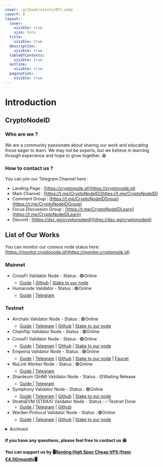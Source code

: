 ```yaml
---
cover: .gitbook/assets/BTC.webp
coverY: 0
layout:
  cover:
    visible: true
    size: hero
  title:
    visible: true
  description:
    visible: true
  tableOfContents:
    visible: true
  outline:
    visible: true
  pagination:
    visible: true
---
```


# Introduction

## CryptoNodeID

### Who are we ?

We are a community passionate about sharing our work and educating those eager to learn. We may not be experts, but we believe in learning through experience and hope to grow together. 😁

### How to contact us ?

You can join our Telegram Channel here :

* Landing Page : [https://cryptonode.id](https://cryptonode.id)
* Main Channel : [https://t.me/CryptoNodeID](https://t.me/CryptoNodeID)
* Comment Group : [https://t.me/CryptoNodeIDGroup](https://t.me/CryptoNodeIDGroup)
* Focus Discussion Group : [https://t.me/CryptoNodeIDLearn](https://t.me/CryptoNodeIDLearn)
* Discord : [https://dsc.gg/cryptonodeid](https://dsc.gg/cryptonodeid)

## List of Our Works

You can monitor our cosmos node status here: [https://monitor.cryptonode.id](https://monitor.cryptonode.id)

### Mainnet

* <img src=".gitbook/assets/CrossFi Logo.png" alt="" data-size="line">CrossFi Validator Node - Status : 🟢Online
  * [Guide](mainnet/crossfi/) | [Github](https://github.com/CryptoNodeID/crossfi) | [Stake to our node](https://explorer.cryptonode.id/crossfi/staking/mxvaloper1r4c4ggz5t643kqgnjt9jww42lzfy03ktusuduc)
* <img src=".gitbook/assets/humanode.png" alt="" data-size="line">Humanode Validator - Status : 🟢Online
  * [Guide](mainnet/humanode/) | [Telegram](https://t.me/CryptoNodeID/77)

### Testnet

* <img src=".gitbook/assets/airchain.png" alt="" data-size="line">Airchain Validator Node - Status : 🟢Online
  * [Guide](testnet/airchain/) | [Telegram](https://t.me/CryptoNodeID/171) | [Github](https://github.com/CryptoNodeID/airchain) | [Stake to our node](https://testnet.cryptonode.id/airchain/staking/airvaloper1dyh6jg3xg3uhaypk2qwnsetmvtgd07apgjqxjh)
* <img src=".gitbook/assets/chainflip.png" alt="" data-size="line">Chainflip Validator Node - Status : 🟢Online
* <img src=".gitbook/assets/CrossFi Logo (1).png" alt="" data-size="line">CrossFi Validator Node - Status : 🟢Online
  * [Guide](testnet/crossfi/) | [Telegram](https://t.me/CryptoNodeID/44) | [Github](https://github.com/CryptoNodeID/crossfi) | [Stake to our node](https://testnet.cryptonode.id/crossfi/staking/mxvaloper17rcy08cjnwsagglylmclfx85j8ss9lepvd4jdu)
* Empeiria Validator Node - Status : 🟢Online
  * [Guide](testnet/empe-chain/) | [Telegram](https://t.me/CryptoNodeID/305) | [Github](https://github.com/CryptoNodeID/empe-chain) | [Stake to our node](https://testnet.cryptonode.id/empe/staking/empevaloper1vs2wljsf6qg6mgwjr7zfgmp0w8525wupp3f3p7) | [Faucet](https://testnet.cryptonode.id/empe/faucet)
* <img src=".gitbook/assets/image (2) (1).png" alt="" data-size="line">NuLink Worker Node - Status : 🟢Online
  * [Guide ](testnet/nulink.md)| [Telegram](https://t.me/CryptoNodeID/21)
* <img src=".gitbook/assets/shardeum.png" alt="" data-size="line">Shardeum (SHM) Validator Node - Status : 🟡Waiting Release
  * [Guide ](testnet/shardeum.md)| [Telegram](https://t.me/CryptoNodeID/9)
* Symphony Validator Node - Status : 🟢Online
  * [Guide](testnet/symphony/) | [Telegram](https://t.me/CryptoNodeID/306) | [Github](https://github.com/CryptoNodeID/symphony) | [Stake to our node](https://testnet.cryptonode.id/symphony/staking/symphonyvaloper1swayw9a9wa97gpw4xye37dvektzsfq6h9vf9y7)
* <img src=".gitbook/assets/image (1) (1) (1).png" alt="" data-size="line">StratisEVM (STRAX) Validator Node - Status : ✅Testnet Done
  * [Guide ](archived/stratis-evm.md)| [Telegram](https://t.me/CryptoNodeID/8) | [Github](https://github.com/CryptoNodeID/stratisEVM)
* <img src=".gitbook/assets/warden.png" alt="" data-size="line">Warden Protocol Validator Node - Status : 🟢Online
  * [Guide](testnet/warden-protocol/) | [Telegram](https://t.me/CryptoNodeID/126) | [Github](https://github.com/CryptoNodeID/warden) | [Stake to our node](https://testnet.cryptonode.id/warden/staking/wardenvaloper1snltatg5pwrukrlpxy4zwerqds7za8txgl6jeq)



<details>

<summary>Archived</summary>

* <img src=".gitbook/assets/galactica.png" alt="" data-size="line">Galactica Validator Node - Status : 🔴Dropped (no allocation)
  * [Guide](archived/galactica/) | [Telegram](https://t.me/CryptoNodeID/144) | [Github](https://github.com/CryptoNodeID/galactica) | [Stake to our node](https://testnet.cryptonode.id/galactica/staking/galavaloper1dtnwm55x8mhjjxghcnrz45082dw98q87zufd4t)
* <img src=".gitbook/assets/image.png" alt="" data-size="line">Initia Validator Node - Status : 🔴Dropped (no allocation)
  * [Guide](archived/initia/) | [Telegram](https://t.me/CryptoNodeID/184) | [Github](https://github.com/CryptoNodeID/initia) | [Stake to our node](https://app.testnet.initia.xyz/validator/initvaloper1unsxpj424zdp97hps29wdwhu9uhl4ec5kwm5wm)
* <img src=".gitbook/assets/mantra (2).png" alt="" data-size="line">Mantrachain Validator Node - Status : 🔴Dropped (no allocation)
  * [Guide](archived/mantrachain/) | [Telegram](https://t.me/CryptoNodeID/121) | [Github](https://github.com/CryptoNodeID/mantrachain) | [Stake to our node](https://testnet.cryptonode.id/mantrachain/staking/mantravaloper1r4u3pr2c4vcjwehvw6u56t98zducjsy7qzy0z7)
* <img src=".gitbook/assets/sideprotocol.png" alt="" data-size="line">Side Protocol Validator Node - Status : 🔴Dropped (no allocation)
  * [Guide ](archived/side-protocol/)| [Telegram](https://t.me/CryptoNodeID/24) | [Github](https://github.com/CryptoNodeID/side) | [Stake to our node](https://testnet.cryptonode.id/side/staking/bcvaloper1v78p2r3swe46ygjey2dt57pmpsgl2nl25kzrv5)

</details>

#### If you have any questions, please feel free to contact us 😁

#### You can support us by 🖥️[Renting High Spec Cheap VPS (from €4.50/month)](https://www.jdoqocy.com/4q65iqzwqyDFEFFELFINDFHIMIHNM?sid=telegram)🖥️
